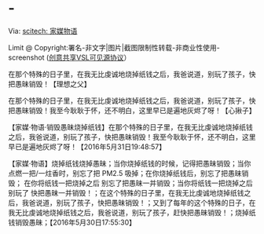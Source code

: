 # -
Via: <a href="http://scitech20141.blogspot.com/2015/03/blog-post_12.html" target="_blank">scitech: 家媒物语</a>

Limit @ Copyright:署名-非文字|图片|截图限制性转载-非商业性使用-screenshot (<a href="http://scitech20141.blogspot.com/2015/04/visible-source-licenses.html" target="_blank">创意共享VSL可见源协议</a>）

在那个特殊的日子里，在我无比虔诚地烧掉纸钱之后，我爸说道，别玩了孩子，快把愚昧销毁！【理想之父】

在那个特殊的日子里，在我无比虔诚地烧掉纸钱之后，我爸说道，别玩了孩子，快把愚昧销毁！我至今耿耿于怀，还不明白，这里早已是遍地灰烬了呀！【心揪子】

【家媒·物语·销毁愚昧烧掉纸钱】在那个特殊的日子里，在我无比虔诚地烧掉纸钱之后，我爸说道，别玩了孩子，快把愚昧销毁！我至今耿耿于怀，还不明白，这里早已是遍地灰烬了呀！【2016年5月31日19:48:57】

【家媒·物语】烧掉纸钱烧掉愚昧；当你烧掉纸钱的时候，记得把愚昧销毁；当你点燃一把/一炷香时，别忘了把 PM2.5 吸掉；在你烧掉纸钱后，别忘了把愚昧销毁； 在你将纸钱一把烧掉之后 别忘了把愚昧一并销毁；当你将纸钱一把烧掉之后 别玩了 快把愚昧一并销毁！；在这个特殊的日子里，在我无比虔诚地烧掉纸钱之后，我爸说道，别玩了孩子，快把愚昧销毁！；又到了每年的这个特殊的日子，在我无比虔诚地烧掉纸钱之后，我爸说道，别玩了孩子，赶快把愚昧销毁！；烧掉纸钱销毁愚昧；【2016年5月30日17:55:30】
